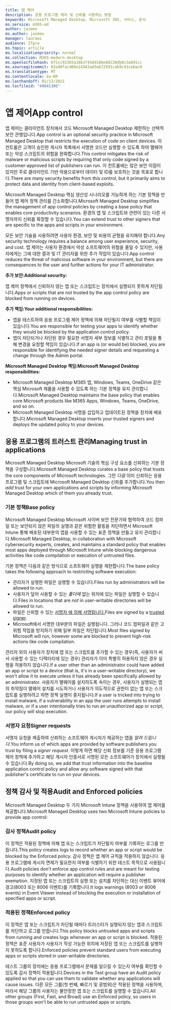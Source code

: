 ```yaml
---
title: 앱 제어
description: 응용 프로그램 제어 및 신뢰를 사용하는 방법
keywords: Microsoft Managed Desktop, Microsoft 365, 서비스, 문서
ms.service: m365-md
author: jaimeo
ms.author: jaimeo
manager: laurawi
audience: ITpro
ms.topic: article
ms.localizationpriority: normal
ms.collection: M365-modern-desktop
ms.openlocfilehash: 6f5cc923b5a18b1f45dd186e88228db8c3a891cc
ms.sourcegitcommit: 83a40facd66e14343ad3ab72591cab9c41ce6ac0
ms.translationtype: MT
ms.contentlocale: ko-KR
ms.lasthandoff: 01/13/2021
ms.locfileid: "49841306"
---
```

# <a name="app-control"></a><span data-ttu-id="45610-104">앱 제어</span><span class="sxs-lookup"><span data-stu-id="45610-104">App control</span></span>

<span data-ttu-id="45610-105">앱 제어는 클라이언트 장치에서 코드 Microsoft Managed Desktop 제한하는 선택적 보안 관행입니다.</span><span class="sxs-lookup"><span data-stu-id="45610-105">App control is an optional security practice in Microsoft Managed Desktop that restricts the execution of code on client devices.</span></span> <span data-ttu-id="45610-106">이 컨트롤은 고객이 승인한 게시자 목록에서 서명한 코드만 실행할 수 있도록 하여 맬웨어 또는 악성 스크립트의 위험을 완화합니다.</span><span class="sxs-lookup"><span data-stu-id="45610-106">This control mitigates the risk of malware or malicious scripts by requiring that only code signed by a customer-approved list of publishers can run.</span></span> <span data-ttu-id="45610-107">이 컨트롤에는 많은 보안 이점이 있지만 주로 클라이언트 기반 악용으로부터 데이터 및 ID를 보호하는 것을 목표로 합니다.</span><span class="sxs-lookup"><span data-stu-id="45610-107">There are many security benefits from this control, but it primarily aims to protect data and identity from client-based exploits.</span></span>

<span data-ttu-id="45610-108">Microsoft Managed Desktop 핵심 생산성 시나리오를 가능하게 하는 기본 정책을 만들어 앱 제어 정책 관리를 간소화합니다.</span><span class="sxs-lookup"><span data-stu-id="45610-108">Microsoft Managed Desktop simplifies the management of app control policies by creating a base policy that enables core productivity scenarios.</span></span> <span data-ttu-id="45610-109">환경의 앱 및 스크립트와 관련이 있는 다른 서명자까지 신뢰를 확장할 수 있습니다.</span><span class="sxs-lookup"><span data-stu-id="45610-109">You can extend trust to other signers that are specific to the apps and scripts in your environment.</span></span> 


<span data-ttu-id="45610-110">모든 보안 기술을 사용하려면 사용자 환경, 보안 및 비용의 균형을 유지해야 합니다.</span><span class="sxs-lookup"><span data-stu-id="45610-110">Any security technology requires a balance among user experience, security, and cost.</span></span> <span data-ttu-id="45610-111">앱 제어는 사용자 환경에서 악성 소프트웨어의 위협을 줄일 수 있지만, 사용자에게는 그에 대한 결과 및 IT 관리자를 위한 추가 작업이 있습니다.</span><span class="sxs-lookup"><span data-stu-id="45610-111">App control reduces the threat of malicious software in your environment, but there are consequences to the user and further actions for your IT administrator.</span></span>

<span data-ttu-id="45610-112">**추가 보안:**</span><span class="sxs-lookup"><span data-stu-id="45610-112">**Additional security:**</span></span>

<span data-ttu-id="45610-113">앱 제어 정책에서 신뢰하지 않는 앱 또는 스크립트는 장치에서 실행되지 못하게 차단됩니다.</span><span class="sxs-lookup"><span data-stu-id="45610-113">Apps or scripts that are not trusted by the app control policy are blocked from running on devices.</span></span>

<span data-ttu-id="45610-114">**추가 책임:**</span><span class="sxs-lookup"><span data-stu-id="45610-114">**Your additional responsibilities:**</span></span>

- <span data-ttu-id="45610-115">앱을 테스트하여 응용 프로그램 제어 정책에 의해 차단될지 여부를 식별할 책임이 있습니다.</span><span class="sxs-lookup"><span data-stu-id="45610-115">You are responsible for testing your apps to identify whether they would be blocked by the application control policy.</span></span>
- <span data-ttu-id="45610-116">앱이 차단되거나 차단된 경우 필요한 서명자 세부 정보를 식별하고 관리 포털을 통해 변경을 요청할 책임이 있습니다.</span><span class="sxs-lookup"><span data-stu-id="45610-116">If an app is (or would be) blocked, you are responsible for identifying the needed signer details and requesting a change through the Admin portal.</span></span>

<span data-ttu-id="45610-117">**Microsoft Managed Desktop 책임:**</span><span class="sxs-lookup"><span data-stu-id="45610-117">**Microsoft Managed Desktop responsibilities:**</span></span>

- <span data-ttu-id="45610-118">Microsoft Managed Desktop M365 앱, Windows, Teams, OneDrive 같은 핵심 Microsoft 제품을 사용할 수 있도록 하는 기본 정책을 유지 관리합니다.</span><span class="sxs-lookup"><span data-stu-id="45610-118">Microsoft Managed Desktop maintains the base policy that enables core Microsoft products like M365 Apps, Windows, Teams, OneDrive, and so on.</span></span>
- <span data-ttu-id="45610-119">Microsoft Managed Desktop 서명을 삽입하고 업데이트된 정책을 장치에 배포합니다.</span><span class="sxs-lookup"><span data-stu-id="45610-119">Microsoft Managed Desktop inserts your trusted signers and deploys the updated policy to your devices.</span></span>


## <a name="managing-trust-in-applications"></a><span data-ttu-id="45610-120">응용 프로그램의 트러스트 관리</span><span class="sxs-lookup"><span data-stu-id="45610-120">Managing trust in applications</span></span>

<span data-ttu-id="45610-121">Microsoft Managed Desktop Microsoft 기술의 핵심 구성 요소를 신뢰하는 기본 정책을 구성합니다.</span><span class="sxs-lookup"><span data-stu-id="45610-121">Microsoft Managed Desktop curates a base policy that trusts the core components of Microsoft technologies.</span></span> <span data-ttu-id="45610-122">그런 *다음* 이미 신뢰하는 응용 프로그램 및 스크립트에 Microsoft Managed Desktop 신뢰를 추가합니다.</span><span class="sxs-lookup"><span data-stu-id="45610-122">You then *add* trust for your own applications and scripts by informing Microsoft Managed Desktop which of them you already trust.</span></span>

### <a name="base-policy"></a><span data-ttu-id="45610-123">기본 정책</span><span class="sxs-lookup"><span data-stu-id="45610-123">Base policy</span></span>

<span data-ttu-id="45610-124">Microsoft Managed Desktop Microsoft 사이버 보안 전문가와 협력하여 코드 컴파일 또는 보안되지 않은 파일의 실행과 같은 위험한 활동을 차단하면서 Microsoft Intune 통해 배포된 대부분의 앱을 사용할 수 있는 표준 정책을 만들고 유지 관리합니다.</span><span class="sxs-lookup"><span data-stu-id="45610-124">Microsoft Managed Desktop, in collaboration with Microsoft cybersecurity experts, creates, and maintains a standard policy that enables most apps deployed through Microsoft Intune while blocking dangerous activities like code compilation or execution of untrusted files.</span></span>

<span data-ttu-id="45610-125">기본 정책은 다음과 같은 방식으로 소프트웨어 실행을 제한합니다.</span><span class="sxs-lookup"><span data-stu-id="45610-125">The base policy takes the following approach to restricting software execution:</span></span>

- <span data-ttu-id="45610-126">관리자가 실행한 파일은 실행할 수 있습니다.</span><span class="sxs-lookup"><span data-stu-id="45610-126">Files run by administrators will be allowed to run.</span></span>
- <span data-ttu-id="45610-127">사용자가 덮어 사용할 수 있는 *폴더에* 없는 위치에 있는 파일은 실행할 수 있습니다.</span><span class="sxs-lookup"><span data-stu-id="45610-127">Files in locations that are *not* in user-writable directories will be allowed to run.</span></span>
- <span data-ttu-id="45610-128">파일은 신뢰할 수 있는 [서명자 에 의해 서명됩니다.](#signer-requests)</span><span class="sxs-lookup"><span data-stu-id="45610-128">Files are signed by a [trusted signer](#signer-requests).</span></span>
- <span data-ttu-id="45610-129">Microsoft에서 서명한 대부분의 파일은 실행됩니다. 그러나 코드 컴파일과 같은 고위험 작업을 방지하기 위해 일부 파일은 차단됩니다.</span><span class="sxs-lookup"><span data-stu-id="45610-129">Most files signed by Microsoft will run, however some are blocked to prevent high-risk actions like code compilation.</span></span>


<span data-ttu-id="45610-130">관리자 외의 사용자가 장치에 앱 또는 스크립트를 추가할 수 있는 경우(즉, 사용자가 써서 사용할 수 있는 디렉터리에 있는 경우) 관리자가 이미 특별히 허용하지 않은 경우 실행을 허용하지 않습니다.</span><span class="sxs-lookup"><span data-stu-id="45610-130">If a user other than an administrator could have added an app or script to a device (that is, it's in a user-writable directory), we won't allow it to execute unless it has already been specifically allowed by an administrator.</span></span> <span data-ttu-id="45610-131">사용자가 맬웨어를 설치하도록 속이는 경우, 사용자가 실행되는 앱의 취약점이 맬웨어 설치를 시도하거나 사용자가 의도적으로 권한이 없는 앱 또는 스크립트를 실행하려고 하면 정책 실행이 중지됩니다.</span><span class="sxs-lookup"><span data-stu-id="45610-131">If a user is tricked into trying to install malware, if a vulnerability in an app the user runs attempts to install malware, or if a user intentionally tries to run an unauthorized app or script, our policy will stop execution.</span></span>

### <a name="signer-requests"></a><span data-ttu-id="45610-132">서명자 요청</span><span class="sxs-lookup"><span data-stu-id="45610-132">Signer requests</span></span>

<span data-ttu-id="45610-133">서명자 요청을 제출하여 신뢰하는 소프트웨어 게시자가 제공하는 앱을 *알려 드립니다.*</span><span class="sxs-lookup"><span data-stu-id="45610-133">You inform us of which apps are provided by software publishers you trust by filing a *signer request*.</span></span> <span data-ttu-id="45610-134">이렇게 하면 해당 신뢰 정보를 기준 응용 프로그램 제어 정책에 추가하고 해당 게시자 인증서로 서명된 모든 소프트웨어가 장치에서 실행될 수 있습니다.</span><span class="sxs-lookup"><span data-stu-id="45610-134">By doing so, we add that trust information into the baseline application control policy and allow any software signed with that publisher's certificate to run on your devices.</span></span>

## <a name="audit-and-enforced-policies"></a><span data-ttu-id="45610-135">정책 감사 및 적용</span><span class="sxs-lookup"><span data-stu-id="45610-135">Audit and Enforced policies</span></span>

<span data-ttu-id="45610-136">Microsoft Managed Desktop 두 가지 Microsoft Intune 정책을 사용하여 앱 제어를 제공합니다.</span><span class="sxs-lookup"><span data-stu-id="45610-136">Microsoft Managed Desktop uses two Microsoft Intune policies to provide app control:</span></span>

### <a name="audit-policy"></a><span data-ttu-id="45610-137">감사 정책</span><span class="sxs-lookup"><span data-stu-id="45610-137">Audit policy</span></span>
<span data-ttu-id="45610-138">이 정책은 적용된 정책에 의해 앱 또는 스크립트가 차단될지 여부를 기록하는 로그를 만듭니다.</span><span class="sxs-lookup"><span data-stu-id="45610-138">This policy creates logs to record whether an app or script would be blocked by the Enforced policy.</span></span> <span data-ttu-id="45610-139">감사 정책은 앱 제어 규칙을 적용하지 않습니다. 응용 프로그램에 게시자 면제가 필요한지 여부를 식별하기 위한 테스트 목적으로 사용됩니다.</span><span class="sxs-lookup"><span data-stu-id="45610-139">Audit policies don't enforce app control rules and are meant for testing purposes to identify whether an application will require a publisher exemption.</span></span> <span data-ttu-id="45610-140">지정된 앱 또는 스크립트의 실행 또는 설치를 차단하는 대신 이벤트 뷰어에 경고(8003 또는 8006 이벤트)를 기록합니다.</span><span class="sxs-lookup"><span data-stu-id="45610-140">It logs warnings (8003 or 8006 events) in Event Viewer instead of blocking the execution or installation of specified apps or script.</span></span>

### <a name="enforced-policy"></a><span data-ttu-id="45610-141">적용된 정책</span><span class="sxs-lookup"><span data-stu-id="45610-141">Enforced policy</span></span>
<span data-ttu-id="45610-142">이 정책은 앱 또는 스크립트가 차단될 때마다 트러스터가 실행되지 않는 앱과 스크립트를 차단하고 로그를 만듭니다.</span><span class="sxs-lookup"><span data-stu-id="45610-142">This policy blocks untrusted apps and scripts from running and creates logs whenever an app or script is blocked.</span></span> <span data-ttu-id="45610-143">적용된 정책은 표준 사용자가 사용자가 작성 가능한 위치에 저장된 앱 또는 스크립트를 실행하지 못하도록 합니다.</span><span class="sxs-lookup"><span data-stu-id="45610-143">Enforced policies prevent standard users from executing apps or scripts stored in user-writable directories.</span></span>

<span data-ttu-id="45610-144">테스트 그룹의 장치에는 응용 프로그램에서 문제를 일으킬 수 있는지 여부를 확인할 수 있도록 감사 정책이 적용됩니다.</span><span class="sxs-lookup"><span data-stu-id="45610-144">Devices in the Test group have an Audit policy applied so that you can use them to validate whether any applications will cause issues.</span></span> <span data-ttu-id="45610-145">다른 모든 그룹(첫 번째, 빠르기 및 광범위)은 적용된 정책을 사용하며, 따라서 해당 그룹의 사용자는 불안정한 앱 또는 스크립트를 실행할 수 없습니다.</span><span class="sxs-lookup"><span data-stu-id="45610-145">All other groups (First, Fast, and Broad) use an Enforced policy, so users in those groups won't be able to run untrusted apps or scripts.</span></span>








